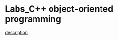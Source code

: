 # Labs_C++ object-oriented programming

[description](https://github.com/Jones-Davy/Coursework__C-OOP/blob/main/1.png)
